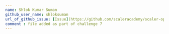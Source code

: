 ```yaml
---
name: Shlok Kumar Suman
github_user_name: shloksuman
url_of_github_issue: [Issue](https://github.com/scaleracademy/scaler-open-source-september-challenge/issues/28)
comment : file added as part of challenge 7
---
```

